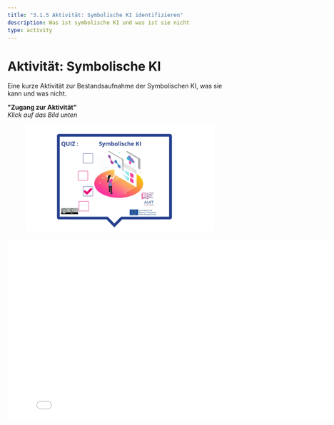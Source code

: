 ```yaml
---
title: "3.1.5 Aktivität: Symbolische KI identifizieren"
description: Was ist symbolische KI und was ist sie nicht
type: activity
---
```


# Aktivität: Symbolische KI

Eine kurze Aktivität zur Bestandsaufnahme der Symbolischen KI, was sie kann und was nicht.

**"Zugang zur Aktivität"**  
_Klick auf das Bild unten_

<figure>
  <img src="Images/VisuelQUIZSymbolicAI-DE.jpg" alt="Symbolic AI"/>  
</figure>

<center><iframe width="818" height="404" src="3-1-5a-activity-what-type-of-ai/3-1-5a-Symbolic-AI.html" frameborder="0" allowfullscreen></iframe></center>
